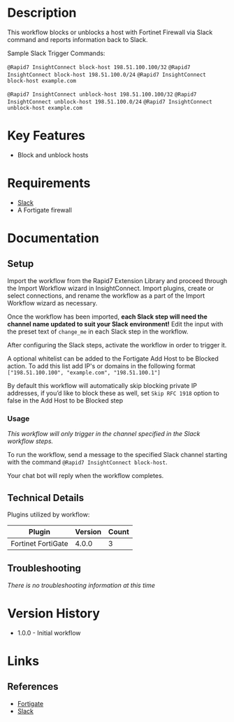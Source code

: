 # Description

This workflow blocks or unblocks a host with Fortinet Firewall via Slack command and reports information back to Slack.

Sample Slack Trigger Commands:

`@Rapid7 InsightConnect block-host 198.51.100.100/32`
`@Rapid7 InsightConnect block-host 198.51.100.0/24`
`@Rapid7 InsightConnect block-host example.com`

`@Rapid7 InsightConnect unblock-host 198.51.100.100/32`
`@Rapid7 InsightConnect unblock-host 198.51.100.0/24`
`@Rapid7 InsightConnect unblock-host example.com`

# Key Features

* Block and unblock hosts 

# Requirements


* [Slack](https://insightconnect.help.rapid7.com/docs/configure-slack-for-chatops)
* A Fortigate firewall

# Documentation

## Setup

Import the workflow from the Rapid7 Extension Library and proceed through the Import Workflow wizard in InsightConnect. Import plugins, create or select connections, and rename the workflow as a part of the Import Workflow wizard as necessary.

Once the workflow has been imported, **each Slack step will need the channel name updated to suit your Slack environment!** Edit the input with the preset text of `change_me` in each Slack step in the workflow.

After configuring the Slack steps, activate the workflow in order to trigger it.
 
A optional whitelist can be added to the Fortigate Add Host to be Blocked action. To add this list add IP's or domains in the following format `["198.51.100.100", "example.com", "198.51.100.1"]`

By default this workflow will automatically skip blocking private IP addresses, if you’d like to block these as well, set `Skip RFC 1918` option to false in the Add Host to be Blocked step

### Usage

*This workflow will only trigger in the channel specified in the Slack workflow steps.*

To run the workflow, send a message to the specified Slack channel starting with the command `@Rapid7 InsightConnect block-host`.


Your chat bot will reply when the workflow completes.

## Technical Details

Plugins utilized by workflow:

|Plugin|Version|Count|
|----|----|--------|
|Fortinet FortiGate|4.0.0|3|


## Troubleshooting

_There is no troubleshooting information at this time_

# Version History

* 1.0.0 - Initial workflow

# Links

## References

* [Fortigate](https://www.fortinet.com/products/next-generation-firewall.html)
* [Slack](https://teams.microsoft.com)